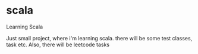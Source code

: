 # scala
Learning Scala

Just small project, where i'm learning scala. there will be some test classes, task etc. Also, there will be leetcode tasks
